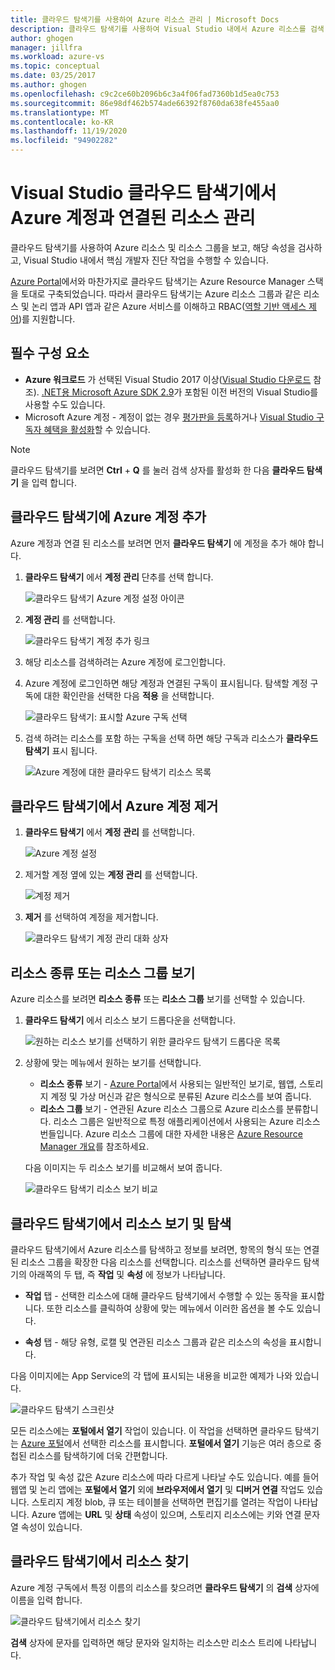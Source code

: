 ```yaml
---
title: 클라우드 탐색기를 사용하여 Azure 리소스 관리 | Microsoft Docs
description: 클라우드 탐색기를 사용하여 Visual Studio 내에서 Azure 리소스를 검색 및 관리하는 방법에 대해 알아봅니다.
author: ghogen
manager: jillfra
ms.workload: azure-vs
ms.topic: conceptual
ms.date: 03/25/2017
ms.author: ghogen
ms.openlocfilehash: c9c2ce60b2096b6c3a4f06fad7360b1d5ea0c753
ms.sourcegitcommit: 86e98df462b574ade66392f8760da638fe455aa0
ms.translationtype: MT
ms.contentlocale: ko-KR
ms.lasthandoff: 11/19/2020
ms.locfileid: "94902282"
---
```

# <a name="manage-the-resources-associated-with-your-azure-accounts-in-visual-studio-cloud-explorer"></a>Visual Studio 클라우드 탐색기에서 Azure 계정과 연결된 리소스 관리

클라우드 탐색기를 사용하여 Azure 리소스 및 리소스 그룹을 보고, 해당 속성을 검사하고, Visual Studio 내에서 핵심 개발자 진단 작업을 수행할 수 있습니다.

[Azure Portal](https://portal.azure.com)에서와 마찬가지로 클라우드 탐색기는 Azure Resource Manager 스택을 토대로 구축되었습니다. 따라서 클라우드 탐색기는 Azure 리소스 그룹과 같은 리소스 및 논리 앱과 API 앱과 같은 Azure 서비스를 이해하고 RBAC([역할 기반 액세스 제어](/azure/role-based-access-control/role-assignments-portal))를 지원합니다.

## <a name="prerequisites"></a>필수 구성 요소

* **Azure 워크로드** 가 선택된 Visual Studio 2017 이상([Visual Studio 다운로드](https://visualstudio.microsoft.com/downloads) 참조). [.NET용 Microsoft Azure SDK 2.9](https://www.microsoft.com/download/details.aspx?id=51657)가 포함된 이전 버전의 Visual Studio를 사용할 수도 있습니다.
* Microsoft Azure 계정 - 계정이 없는 경우 [평가판을 등록](https://azure.microsoft.com/pricing/member-offers/credit-for-visual-studio-subscribers/)하거나 [Visual Studio 구독자 혜택을 활성화](https://azure.microsoft.com/pricing/member-offers/credit-for-visual-studio-subscribers/)할 수 있습니다.

> [!NOTE]
> 클라우드 탐색기를 보려면 **Ctrl** + **Q** 를 눌러 검색 상자를 활성화 한 다음 **클라우드 탐색기** 을 입력 합니다.

## <a name="add-an-azure-account-to-cloud-explorer"></a>클라우드 탐색기에 Azure 계정 추가

Azure 계정과 연결 된 리소스를 보려면 먼저 **클라우드 탐색기** 에 계정을 추가 해야 합니다.

1. **클라우드 탐색기** 에서 **계정 관리** 단추를 선택 합니다.

   ![클라우드 탐색기 Azure 계정 설정 아이콘](./media/vs-azure-tools-resources-managing-with-cloud-explorer/azure-account-settings.png)

1. **계정 관리** 를 선택합니다.

   ![클라우드 탐색기 계정 추가 링크](./media/vs-azure-tools-resources-managing-with-cloud-explorer/manage-accounts-link.png)

1. 해당 리소스를 검색하려는 Azure 계정에 로그인합니다.

1. Azure 계정에 로그인하면 해당 계정과 연결된 구독이 표시됩니다. 탐색할 계정 구독에 대한 확인란을 선택한 다음 **적용** 을 선택합니다.

   ![클라우드 탐색기: 표시할 Azure 구독 선택](./media/vs-azure-tools-resources-managing-with-cloud-explorer/select-subscriptions.png)

1. 검색 하려는 리소스를 포함 하는 구독을 선택 하면 해당 구독과 리소스가 **클라우드 탐색기** 표시 됩니다.

   ![Azure 계정에 대한 클라우드 탐색기 리소스 목록](./media/vs-azure-tools-resources-managing-with-cloud-explorer/resources-listed.png)

## <a name="remove-an-azure-account-from-cloud-explorer"></a>클라우드 탐색기에서 Azure 계정 제거

1. **클라우드 탐색기** 에서 **계정 관리** 를 선택합니다.

   ![Azure 계정 설정](./media/vs-azure-tools-resources-managing-with-cloud-explorer/azure-account-settings.png)

1. 제거할 계정 옆에 있는 **계정 관리** 를 선택합니다.

   ![계정 제거](./media/vs-azure-tools-resources-managing-with-cloud-explorer/remove-account.png)

1. **제거** 를 선택하여 계정을 제거합니다.

    ![클라우드 탐색기 계정 관리 대화 상자](./media/vs-azure-tools-resources-managing-with-cloud-explorer/accountmanage.PNG)

## <a name="view-resource-types-or-resource-groups"></a>리소스 종류 또는 리소스 그룹 보기

Azure 리소스를 보려면 **리소스 종류** 또는 **리소스 그룹** 보기를 선택할 수 있습니다.

1. **클라우드 탐색기** 에서 리소스 보기 드롭다운을 선택합니다.

   ![원하는 리소스 보기를 선택하기 위한 클라우드 탐색기 드롭다운 목록](./media/vs-azure-tools-resources-managing-with-cloud-explorer/resources-view-dropdown.png)

1. 상황에 맞는 메뉴에서 원하는 보기를 선택합니다.

   * **리소스 종류** 보기 - [Azure Portal](https://portal.azure.com)에서 사용되는 일반적인 보기로, 웹앱, 스토리지 계정 및 가상 머신과 같은 형식으로 분류된 Azure 리소스를 보여 줍니다.
   * **리소스 그룹** 보기 - 연관된 Azure 리소스 그룹으로 Azure 리소스를 분류합니다. 리소스 그룹은 일반적으로 특정 애플리케이션에서 사용되는 Azure 리소스 번들입니다. Azure 리소스 그룹에 대한 자세한 내용은 [Azure Resource Manager 개요](/azure/azure-resource-manager/resource-group-overview)를 참조하세요.

   다음 이미지는 두 리소스 보기를 비교해서 보여 줍니다.

   ![클라우드 탐색기 리소스 보기 비교](./media/vs-azure-tools-resources-managing-with-cloud-explorer/resource-views-comparison.png)

## <a name="view-and-navigate-resources-in-cloud-explorer"></a>클라우드 탐색기에서 리소스 보기 및 탐색

클라우드 탐색기에서 Azure 리소스를 탐색하고 정보를 보려면, 항목의 형식 또는 연결된 리소스 그룹을 확장한 다음 리소스를 선택합니다. 리소스를 선택하면 클라우드 탐색기의 아래쪽의 두 탭, 즉 **작업** 및 **속성** 에 정보가 나타납니다.

* **작업** 탭 - 선택한 리소스에 대해 클라우드 탐색기에서 수행할 수 있는 동작을 표시합니다. 또한 리소스를 클릭하여 상황에 맞는 메뉴에서 이러한 옵션을 볼 수도 있습니다.

* **속성** 탭 - 해당 유형, 로캘 및 연관된 리소스 그룹과 같은 리소스의 속성을 표시합니다.

다음 이미지에는 App Service의 각 탭에 표시되는 내용을 비교한 예제가 나와 있습니다.

  ![클라우드 탐색기 스크린샷](./media/vs-azure-tools-resources-managing-with-cloud-explorer/actions-and-properties.png)

모든 리소스에는 **포털에서 열기** 작업이 있습니다. 이 작업을 선택하면 클라우드 탐색기는 [Azure 포털](https://portal.azure.com)에서 선택한 리소스를 표시합니다. **포털에서 열기** 기능은 여러 층으로 중첩된 리소스를 탐색하기에 더욱 간편합니다.

추가 작업 및 속성 값은 Azure 리소스에 따라 다르게 나타날 수도 있습니다. 예를 들어 웹앱 및 논리 앱에는 **포털에서 열기** 외에 **브라우저에서 열기** 및 **디버거 연결** 작업도 있습니다. 스토리지 계정 blob, 큐 또는 테이블을 선택하면 편집기를 열려는 작업이 나타납니다. Azure 앱에는 **URL** 및 **상태** 속성이 있으며, 스토리지 리소스에는 키와 연결 문자열 속성이 있습니다.

## <a name="find-resources-in-cloud-explorer"></a>클라우드 탐색기에서 리소스 찾기

Azure 계정 구독에서 특정 이름의 리소스를 찾으려면 **클라우드 탐색기** 의 **검색** 상자에 이름을 입력 합니다.

  ![클라우드 탐색기에서 리소스 찾기](./media/vs-azure-tools-resources-managing-with-cloud-explorer/search-for-resources.png)

**검색** 상자에 문자를 입력하면 해당 문자와 일치하는 리소스만 리소스 트리에 나타납니다.
